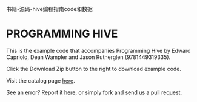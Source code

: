 书籍-源码-hive编程指南code和数据


PROGRAMMING HIVE
==========

This is the example code that accompanies Programming Hive by Edward Capriolo,  Dean Wampler and Jason Rutherglen (9781449319335). 

Click the Download Zip button to the right to download example code.

Visit the catalog page [here](http://shop.oreilly.com/product/0636920023555.do).

See an error? Report it [here](http://oreilly.com/catalog/errata.csp?isbn=0636920023555), or simply fork and send us a pull request.

